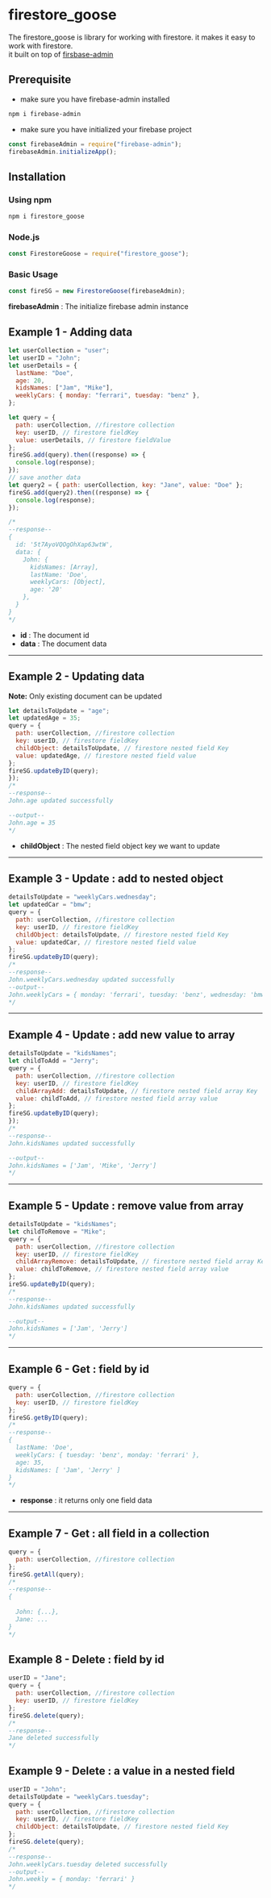# firestore_goose

The firestore_goose is library for working with firestore. it makes it easy to work with firestore.<br>
it built on top of [firsbase-admin](https://www.npmjs.com/package/firebase-admin)

## Prerequisite

- make sure you have firebase-admin installed

```bash
npm i firebase-admin
```

- make sure you have initialized your firebase project

```js
const firebaseAdmin = require("firebase-admin");
firebaseAdmin.initializeApp();
```

## Installation

### Using npm

```bash
npm i firestore_goose
```

### Node.js

```js
const FirestoreGoose = require("firestore_goose");
```

### Basic Usage

```js
const fireSG = new FirestoreGoose(firebaseAdmin);
```

**firebaseAdmin** : The initialize firebase admin instance

## Example 1 - Adding data

```js
let userCollection = "user";
let userID = "John";
let userDetails = {
  lastName: "Doe",
  age: 20,
  kidsNames: ["Jam", "Mike"],
  weeklyCars: { monday: "ferrari", tuesday: "benz" },
};

let query = {
  path: userCollection, //firestore collection
  key: userID, // firestore fieldKey
  value: userDetails, // firestore fieldValue
};
fireSG.add(query).then((response) => {
  console.log(response);
});
// save another data
let query2 = { path: userCollection, key: "Jane", value: "Doe" };
fireSG.add(query2).then((response) => {
  console.log(response);
});

/*
--response--
{
  id: '5t7AyoVQOgOhXap63wtW',
  data: {
    John: {
      kidsNames: [Array],
      lastName: 'Doe',
      weeklyCars: [Object],
      age: '20'
    },
  }
}
*/
```

- **id** : The document id
- **data** : The document data

---

## Example 2 - Updating data

**Note:** Only existing document can be updated

```js
let detailsToUpdate = "age";
let updatedAge = 35;
query = {
  path: userCollection, //firestore collection
  key: userID, // firestore fieldKey
  childObject: detailsToUpdate, // firestore nested field Key
  value: updatedAge, // firestore nested field value
};
fireSG.updateByID(query);
});
/*
--response--
John.age updated successfully

--output--
John.age = 35
*/
```

- **childObject** : The nested field object key we want to update

---

## Example 3 - Update : add to nested object

```js
detailsToUpdate = "weeklyCars.wednesday";
let updatedCar = "bmw";
query = {
  path: userCollection, //firestore collection
  key: userID, // firestore fieldKey
  childObject: detailsToUpdate, // firestore nested field Key
  value: updatedCar, // firestore nested field value
};
fireSG.updateByID(query);
/*
--response--
John.weeklyCars.wednesday updated successfully
--output--
John.weeklyCars = { monday: 'ferrari', tuesday: 'benz', wednesday: 'bmw' }
*/
```

---

## Example 4 - Update : add new value to array

```js
detailsToUpdate = "kidsNames";
let childToAdd = "Jerry";
query = {
  path: userCollection, //firestore collection
  key: userID, // firestore fieldKey
  childArrayAdd: detailsToUpdate, // firestore nested field array Key
  value: childToAdd, // firestore nested field array value
};
fireSG.updateByID(query);
});
/*
--response--
John.kidsNames updated successfully

--output--
John.kidsNames = ['Jam', 'Mike', 'Jerry']
*/
```

---

## Example 5 - Update : remove value from array

```js
detailsToUpdate = "kidsNames";
let childToRemove = "Mike";
query = {
  path: userCollection, //firestore collection
  key: userID, // firestore fieldKey
  childArrayRemove: detailsToUpdate, // firestore nested field array Key
  value: childToRemove, // firestore nested field array value
};
ireSG.updateByID(query);
/*
--response--
John.kidsNames updated successfully

--output--
John.kidsNames = ['Jam', 'Jerry']
*/
```

---

## Example 6 - Get : field by id

```js
query = {
  path: userCollection, //firestore collection
  key: userID, // firestore fieldKey
};
fireSG.getByID(query);
/*
--response--
{
  lastName: 'Doe',
  weeklyCars: { tuesday: 'benz', monday: 'ferrari' },
  age: 35,
  kidsNames: [ 'Jam', 'Jerry' ]
}
*/
```

- **response** : it returns only one field data

---

## Example 7 - Get : all field in a collection

```js
query = {
  path: userCollection, //firestore collection
};
fireSG.getAll(query);
/*
--response--
{
  
  John: {...},
  Jane: ...
}
*/
```

## Example 8 - Delete : field by id

```js
userID = "Jane";
query = {
  path: userCollection, //firestore collection
  key: userID, // firestore fieldKey
};
fireSG.delete(query);
/*
--response--
Jane deleted successfully
*/
```

## Example 9 - Delete : a value in a nested field

```js
userID = "John";
detailsToUpdate = "weeklyCars.tuesday";
query = {
  path: userCollection, //firestore collection
  key: userID, // firestore fieldKey
  childObject: detailsToUpdate, // firestore nested field Key
};
fireSG.delete(query);
/*
--response--
John.weeklyCars.tuesday deleted successfully
--output--
John.weekly = { monday: 'ferrari' }
*/
```
